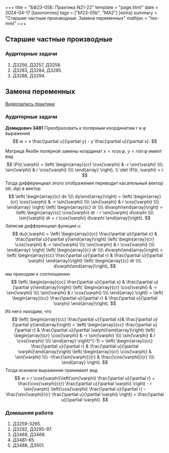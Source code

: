 +++
title = "БФ23-05Б: Практика N21-22"
template = "page.html"
date = 2024-04-17
[taxonomies]
tags = ["bf23-05b", "MA2"]
[extra]
summary = "Старшие частные производные. Замена переменных"
mathjax = "tex-mml"
+++

<!-- more -->

## Старшие частные производные

### Аудиторные задачи
1. Д3256, Д3257, Д3258.
2. Д3283, Д3284, Д3285.
3. Д3288, Д3294.

## Замена переменных

[Видеозапись практики](https://www.youtube.com/watch?v=n-jWKEl-lGU)

### Аудиторные задачи

**Демидович 3481** Преобразовать к полярным координатам $r$ и $\varphi$ выражение
$$
    w = x \frac{\partial u}{\partial y} - y \frac{\partial u}{\partial x}.
$$

Матрица Якоби полярной замены координат $x= r \cos{\varphi}$, $y = r\sin{\varphi}$ имеет вид
$$
    \Pi(r,\varphi) = \left(
    \begin{array}{cr}
        \cos{\varphi} & -r \sin{\varphi} \\\\
        \sin{\varphi} &  r \cos{\varphi} \\\\
    \end{array}    
    \right),
    \\ \det \Pi(r, \varphi) = r.
$$
Тогда дифференциал этого отображения переводит касательный вектор $(dr, d\varphi)$ в вектор
$$
    \left( \begin{array}{c} dx \\\\ dy\end{array}\right) =
    \left(
    \begin{array}{cr}
        \cos{\varphi} & -r \sin{\varphi} \\\\
        \sin{\varphi} &  r \cos{\varphi} \\\\
    \end{array}    
    \right)
    \left( \begin{array}{c} dr \\\\ d\varphi\end{array}\right) =
    \left( \begin{array}{c} \cos{\varphi} dr - r \sin{\varphi} d\varphi \\\\ 
                            \sin{\varphi} dr + r  \cos{\varphi} d\varphi
            \end{array}\right).
$$
Записав дифференциал функции $u$:
$$
    du(r,\varphi) =
    \left( \begin{array}{cc} \frac{\partial u}{\partial x} & \frac{\partial u}{\partial y}\end{array}\right)
    \left(
    \begin{array}{cr}
        \cos{\varphi} & -r \sin{\varphi} \\\\
        \sin{\varphi} &  r \cos{\varphi} \\\\
    \end{array}    
    \right)
    \left( \begin{array}{c} dr \\\\ d\varphi\end{array}\right) =
    \left( \begin{array}{cc} \frac{\partial u}{\partial r} & \frac{\partial u}{\partial \varphi} \end{array}\right)
    \left( \begin{array}{c} dr \\\\ d\varphi\end{array}\right),
$$
мы приходим к соотношению
$$
    \left( \begin{array}{cc} \frac{\partial u}{\partial x} & \frac{\partial u}{\partial y}\end{array}\right)
    \left(
    \begin{array}{cr}
        \cos{\varphi} & -r \sin{\varphi} \\\\
        \sin{\varphi} &  r \cos{\varphi} \\\\
    \end{array}    
    \right) =
    \left( \begin{array}{cc} \frac{\partial u}{\partial r} & \frac{\partial u}{\partial \varphi} \end{array}\right).
$$
Из него находим, что 
$$
    \left( \begin{array}{cc} \frac{\partial u}{\partial x}& \frac{\partial u}{\partial y}\end{array}\right) = 
    \left( \begin{array}{cc} \frac{\partial u}{\partial r} & \frac{\partial u}{\partial \varphi}\end{array}\right)
    \left(
    \begin{array}{cr}
        \cos{\varphi} & -r \sin{\varphi} \\\\
        \sin{\varphi} &  r \cos{\varphi} \\\\
    \end{array}    
    \right)^{-1} =
    \left( \begin{array}{cc} \frac{\partial u}{\partial r} & \frac{\partial u}{\partial \varphi}\end{array}\right)
    \left(
    \begin{array}{cr}
        \cos{\varphi} &    \sin{\varphi} \\\\
        -\frac{\sin{\varphi}}{r} &  \frac{\cos{\varphi}}{r} \\\\
    \end{array}    
    \right).
$$
Тогда искомое выражение принимает вид
$$
    w = r \cos{\varphi}\left(\sin{\varphi} \frac{\partial u}{\partial r} + \frac{\cos{\varphi}}{r} \frac{\partial u}{\partial \varphi} \right)
      - r \sin{\varphi}  \left(\cos{\varphi} \frac{\partial u}{\partial r} - \frac{\sin{\varphi}}{r} \frac{\partial u}{\partial \varphi} \right) = \frac{\partial u}{\partial \varphi}.
$$

### Домашняя работа
1. Д3259-3265.
2. Д3292, Д3295-97.
3. Д3468, Д3469.
4. Д3481-85.
5. Д3488, Д3501.